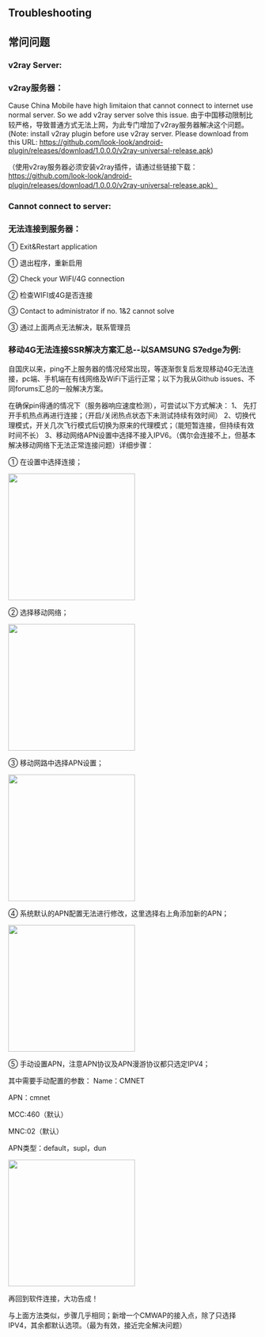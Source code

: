 ## Troubleshooting
## 常问问题

### v2ray Server:
### v2ray服务器：
Cause China Mobile have high limitaion that cannot connect to internet use normal server. So we add v2ray server solve this issue.
由于中国移动限制比较严格，导致普通方式无法上网，为此专门增加了v2ray服务器解决这个问题。
(Note: install v2ray plugin before use v2ray server. Please download from this URL: https://github.com/look-look/android-plugin/releases/download/1.0.0.0/v2ray-universal-release.apk)

（使用v2ray服务器必须安装v2ray插件，请通过些链接下载：https://github.com/look-look/android-plugin/releases/download/1.0.0.0/v2ray-universal-release.apk）

### Cannot connect to server:
### 无法连接到服务器：

① Exit&Restart application

① 退出程序，重新启用

② Check your WIFI/4G connection

② 检查WIFI或4G是否连接

③ Contact to administrator if no. 1&2 cannot solve

③ 通过上面两点无法解决，联系管理员


### 移动4G无法连接SSR解决方案汇总--以SAMSUNG S7edge为例:
自国庆以来，ping不上服务器的情况经常出现，等逐渐恢复后发现移动4G无法连接，pc端、手机端在有线网络及WiFi下运行正常；以下为我从Github issues、不同forums汇总的一般解决方案。

在确保pin得通的情况下（服务器响应速度检测），可尝试以下方式解决：
1、 先打开手机热点再进行连接；（开启/关闭热点状态下未测试持续有效时间）
2、切换代理模式，开关几次飞行模式后切换为原来的代理模式；（能短暂连接，但持续有效时间不长）
3、移动网络APN设置中选择不接入IPV6。（偶尔会连接不上，但基本解决移动网络下无法正常连接问题）详细步骤：

① 在设置中选择连接；

<a href="https://pic4.zhimg.com/80/v2-9e1fb5079b5d5b4d569f832227da158b_hd.jpg"><img src="https://pic4.zhimg.com/80/v2-9e1fb5079b5d5b4d569f832227da158b_hd.jpg" height="256"></a>

② 选择移动网络；

<a href="https://pic3.zhimg.com/80/v2-aede2f270eb25ac445dd235f82ca6ba6_hd.jpg"><img src="https://pic3.zhimg.com/80/v2-aede2f270eb25ac445dd235f82ca6ba6_hd.jpg" height="256"></a>

③ 移动网路中选择APN设置；

<a href="https://pic3.zhimg.com/80/v2-e484e3f0180550e7206404e7c05adbea_hd.jpg"><img src="https://pic3.zhimg.com/80/v2-e484e3f0180550e7206404e7c05adbea_hd.jpg" height="256"></a>

④ 系统默认的APN配置无法进行修改，这里选择右上角添加新的APN；

<a href="https://pic1.zhimg.com/80/v2-6ec7b2f913d9d9652b651fcb9feb9d14_hd.jpg"><img src="https://pic1.zhimg.com/80/v2-6ec7b2f913d9d9652b651fcb9feb9d14_hd.jpg" height="256"></a>

⑤ 手动设置APN，注意APN协议及APN漫游协议都只选定IPV4；

其中需要手动配置的参数：
Name：CMNET

APN：cmnet

MCC:460（默认）

MNC:02（默认）

APN类型：default，supl，dun

<a href="https://pic1.zhimg.com/80/v2-c1df1eb63b6ca55cabb69df9f8aead5c_hd.jpg"><img src="https://pic1.zhimg.com/80/v2-c1df1eb63b6ca55cabb69df9f8aead5c_hd.jpg" height="256"></a>

再回到软件连接，大功告成！

与上面方法类似，步骤几乎相同；新增一个CMWAP的接入点，除了只选择IPV4，其余都默认选项。（最为有效，接近完全解决问题）
